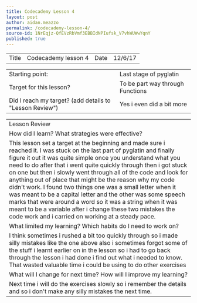 ```yaml
---
title: Codecademy Lesson 4
layout: post
author: aidan.meazzo
permalink: /codecademy-lesson-4/
source-id: 1NrEqjz-QfEVzRbVmf3EBBIdNPIufsk_V7vhWUWwYqnY
published: true
---
```

<table>
  <tr>
    <td>Title</td>
    <td>Codecademy lesson 4</td>
    <td>Date</td>
    <td>12/6/17</td>
  </tr>
</table>


<table>
  <tr>
    <td>Starting point:</td>
    <td>Last stage of pyglatin</td>
  </tr>
  <tr>
    <td>Target for this lesson?</td>
    <td>To be part way through Functions</td>
  </tr>
  <tr>
    <td>Did I reach my target?
(add details to "Lesson Review")</td>
    <td>Yes i even did a bit more</td>
  </tr>
</table>


<table>
  <tr>
    <td>Lesson Review</td>
  </tr>
  <tr>
    <td>How did I learn? What strategies were effective?</td>
  </tr>
  <tr>
    <td>This lesson set a target at the beginning and made sure i reached it. I was stuck on the last part of pyglatin and finally figure it out it was quite simple once you understand what you need to do after that i went quite quickly through then i got stuck on one but then i slowly went through all of the code and look for anything out of place that might be the reason why my code didn't work. I found two things one was a small letter when it was meant to be a capital letter and the other was some speech marks that were around a word so it was a string when it was meant to be a variable after i change these two mistakes the code work and i carried on working at a steady pace.</td>
  </tr>
  <tr>
    <td>What limited my learning? Which habits do I need to work on?</td>
  </tr>
  <tr>
    <td>I think sometimes i rushed a bit too quickly through so i made silly mistakes like the one above also i sometimes forgot some of the stuff i learnt earlier on in the lesson so i had to go back through the lesson i had done i find out what i needed to know. That wasted valuable time i could be using to do other exercises</td>
  </tr>
  <tr>
    <td>What will I change for next time? How will I improve my learning?</td>
  </tr>
  <tr>
    <td>Next time i will do the exercises slowly so i remember the details and so i don't make any silly mistakes the next time.</td>
  </tr>
</table>


